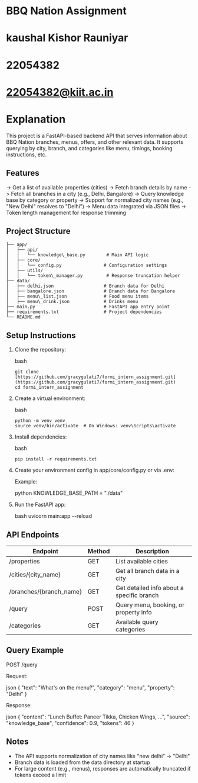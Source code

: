 # BBQ Nation Assignment
# kaushal Kishor Rauniyar
# 22054382
# 22054382@kiit.ac.in

# Explanation
This project is a FastAPI-based backend API that serves information about BBQ Nation branches, menus, offers, and other relevant data. It supports querying by city, branch, and categories like menu, timings, booking instructions, etc.

## Features
-> Get a list of available properties (cities)
-> Fetch branch details by name
-> Fetch all branches in a city (e.g., Delhi, Bangalore)
-> Query knowledge base by category or property
-> Support for normalized city names (e.g., "New Delhi" resolves to "Delhi")
-> Menu data integrated via JSON files
-> Token length management for response trimming

## Project Structure

```
├── app/
│   ├── api/
│   │   └── knowledge\_base.py        # Main API logic
│   ├── core/
│   │   └── config.py                # Configuration settings
│   ├── utils/
│   │   └── token\_manager.py         # Response truncation helper
├── data/
│   ├── delhi.json                   # Branch data for Delhi
│   ├── bangalore.json               # Branch data for Bangalore
│   ├── menu\_list.json              # Food menu items
│   ├── menu\_drink.json             # Drinks menu
├── main.py                          # FastAPI app entry point
├── requirements.txt                 # Project dependencies
└── README.md
```

## Setup Instructions

1. Clone the repository:

   bash
   ```
   git clone [https://github.com/gracygulati7/formi_intern_assignment.git](https://github.com/gracygulati7/formi_intern_assignment.git)
   cd formi_intern_assignment
   ```

3. Create a virtual environment:

   bash
   ```
   python -m venv venv
   source venv/bin/activate  # On Windows: venv\Scripts\activate
   ```

5. Install dependencies:

   bash
   ```
   pip install -r requirements.txt
   ```

7. Create your environment config in app/core/config.py or via .env:

   Example:

   python
   KNOWLEDGE\_BASE\_PATH = "./data"

8. Run the FastAPI app:

   bash
   uvicorn main\:app --reload

## API Endpoints

| Endpoint                 | Method | Description                               |
| ------------------------ | ------ | ----------------------------------------- |
| /properties              | GET    | List available cities                     |
| /cities/{city\_name}     | GET    | Get all branch data in a city             |
| /branches/{branch\_name} | GET    | Get detailed info about a specific branch |
| /query                   | POST   | Query menu, booking, or property info     |
| /categories              | GET    | Available query categories                |

## Query Example

POST /query

Request:

json
{
"text": "What's on the menu?",
"category": "menu",
"property": "Delhi"
}

Response:

json
{
"content": "Lunch Buffet: Paneer Tikka, Chicken Wings, ...",
"source": "knowledge\_base",
"confidence": 0.9,
"tokens": 46
}

## Notes

* The API supports normalization of city names like "new delhi" → "Delhi"
* Branch data is loaded from the data directory at startup
* For large content (e.g., menus), responses are automatically truncated if tokens exceed a limit

